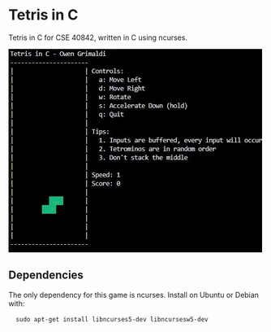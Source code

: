# Tetris in C
Tetris in C for CSE 40842, written in C using ncurses.

![](/demo.gif)

## Dependencies
The only dependency for this game is ncurses. Install on Ubuntu or Debian with:
```
  sudo apt-get install libncurses5-dev libncursesw5-dev
```
